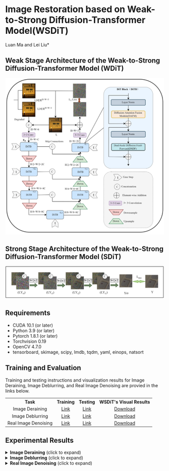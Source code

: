 # Image Restoration based on Weak-to-Strong Diffusion-Transformer Model(WSDiT)
Luan Ma and Lei Liu*

## Weak Stage Architecture of the Weak-to-Strong Diffusion-Transformer Model (WDiT)

<img src = "https://github.com/MaLuan0917/WSDiT/raw/main/Figs/Weak.jpg#pic_center">  

## Strong Stage Architecture of the Weak-to-Strong Diffusion-Transformer Model (SDiT)

<img src = "https://github.com/MaLuan0917/WSDiT/raw/main/Figs/strong.jpg#pic_center"> 

 
## Requirements
- CUDA 10.1 (or later)
- Python 3.9 (or later)
- Pytorch 1.8.1 (or later)
- Torchvision 0.19
- OpenCV 4.7.0
- tensorboard, skimage, scipy, lmdb, tqdm, yaml, einops, natsort

## Training and Evaluation

Training and testing instructions and visualization results for Image Deraining, Image Deblurring, and Real Image Denoising are provied in the links below. 

<table>
  <tr>
    <th align="center">Task</th>
    <th align="center">Training</th>
    <th align="center">Testing</th>
    <th align="center">WSDiT's Visual Results</th>
  </tr>
  <tr>
    <td align="center">Image Deraining</td>
    <td align="center"><a href="Deraining/README.md#training">Link</a></td>
    <td align="center"><a href="Deraining/README.md#testing">Link</a></td>
    <td align="center"><a href="https://pan.baidu.com/s/1uQorXLaH3so42_EZUW-FZA 提取码: 0917">Download</a></td>
  </tr>
  <tr>
    <td align="center">Image Deblurring</td>
    <td align="center"><a href="Deblurring/README.md#training">Link</a></td>
    <td align="center"><a href="Deblurring/README.md#testing">Link</a></td>
    <td align="center"><a href="https://pan.baidu.com/s/1EroXXSh1mAp0dBA_8aV2Ag 提取码: 0917 ">Download</a></td>
  </tr>
  <tr>
     <td align="center">Real Image Denoising</td>
    <td align="center"><a href="Denoising/README.md#training">Link</a></td>
    <td align="center"><a href="Denoising/README.md#testing">Link</a></td>
    <td align="center"><a href="https://pan.baidu.com/s/1TN2L7ijgAsf9I7SwM2Y9UA 提取码: 0917">Download</a></td>
  </tr>
</table>

## Experimental Results

<details>
<summary><strong>Image Deraining</strong> (click to expand) </summary>

<p align="center"><img src = "https://github.com/MaLuan0917/WSDiT/raw/main/Figs/deraining.jpg#pic_center"></p> 
<p align="center"><img src = "https://github.com/MaLuan0917/WSDiT/raw/main/Figs/table1.jpg#pic_center" width="1000"></p> 

</details>

<details>
<summary><strong>Image Deblurring</strong> (click to expand) </summary>

<p align="center"><img src = "https://github.com/MaLuan0917/WSDiT/raw/main/Figs/deblurring.jpg#pic_center" width="500"></p>
<p align="center"><img src = "https://github.com/MaLuan0917/WSDiT/raw/main/Figs/table3.jpg#pic_center" width="1000"></p>
</details>

<details>
<summary><strong>Real Image Denoising</strong> (click to expand) </summary>

<p align="center"><img src = "https://github.com/MaLuan0917/WSDiT/raw/main/Figs/SIDD.jpg" width="500"></p>
<p align="center"><img src = "https://github.com/MaLuan0917/WSDiT/raw/main/Figs/DND.jpg" width="500"></p>
<p align="center"><img src = "https://github.com/MaLuan0917/WSDiT/raw/main/Figs/table2.jpg#pic_center" width="1000"></p>
</details>





